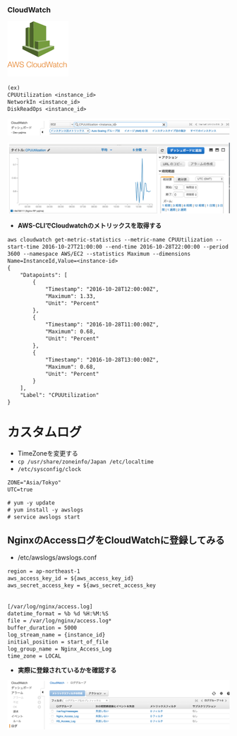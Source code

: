 ### CloudWatch
![Alt Text](https://github.com/yhidetoshi/Pictures/raw/master/aws/cloudwatch-logo999.png)
```
(ex)
CPUUtilization <instance_id>
NetworkIn <instance_id>
DiskReadOps <instance_id>
```
![Alt Text](https://github.com/yhidetoshi/Pictures/raw/master/aws/aws-cloudwatch-metorics.png)

![Alt Text](https://github.com/yhidetoshi/Pictures/raw/master/aws/cloudwatch-log.png)



- **AWS-CLIでCloudwatchのメトリックスを取得する**
```
aws cloudwatch get-metric-statistics --metric-name CPUUtilization --start-time 2016-10-27T21:00:00 --end-time 2016-10-28T22:00:00 --period 3600 --namespace AWS/EC2 --statistics Maximum --dimensions Name=InstanceId,Value=<instance-id>
{
    "Datapoints": [
        {
            "Timestamp": "2016-10-28T12:00:00Z",
            "Maximum": 1.33,
            "Unit": "Percent"
        },
        {
            "Timestamp": "2016-10-28T11:00:00Z",
            "Maximum": 0.68,
            "Unit": "Percent"
        },
        {
            "Timestamp": "2016-10-28T13:00:00Z",
            "Maximum": 0.68,
            "Unit": "Percent"
        }
    ],
    "Label": "CPUUtilization"
}
```


# カスタムログ

- TimeZoneを変更する
 - `cp /usr/share/zoneinfo/Japan /etc/localtime`
 - `/etc/sysconfig/clock`
```
ZONE="Asia/Tokyo"
UTC=true
```

```
# yum -y update
# yum install -y awslogs
# service awslogs start
```
## NginxのAccessログをCloudWatchに登録してみる
  - /etc/awslogs/awslogs.conf

```
region = ap-northeast-1
aws_access_key_id = ${aws_access_key_id}
aws_secret_access_key = ${aws_secret_access_key


[/var/log/nginx/access.log]
datetime_format = %b %d %H:%M:%S 
file = /var/log/nginx/access.log*
buffer_duration = 5000
log_stream_name = {instance_id}
initial_position = start_of_file
log_group_name = Nginx_Access_Log
time_zone = LOCAL
```
- **実際に登録されているかを確認する**

![Alt Text](https://github.com/yhidetoshi/Pictures/raw/master/aws/cloudwatch-custom-log.png)
